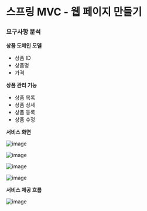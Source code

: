 # 스프링 MVC - 웹 페이지 만들기

### 요구사항 분석

**상품 도메인 모델**
- 상품 ID
- 상품명
- 가격

**상품 관리 기능**
- 상품 목록
- 상품 상세
- 상품 등록
- 상품 수정

**서비스 화면**

![image](https://user-images.githubusercontent.com/83503188/205283242-f101d3b9-d065-4253-b2dc-e57ced21eb1f.png)

![image](https://user-images.githubusercontent.com/83503188/205283268-3b67f663-f52b-4f70-9b36-c2d27f922f18.png)

![image](https://user-images.githubusercontent.com/83503188/205283314-efc2e5ea-bca5-43f3-83cb-1138f8d758ba.png)

![image](https://user-images.githubusercontent.com/83503188/205283343-eb560ca2-e4a6-4ac3-941f-10ad1743596c.png)


**서비스 제공 흐름**

![image](https://user-images.githubusercontent.com/83503188/205446232-92d0156d-9acf-4400-820f-9c59e0dadafc.png)

